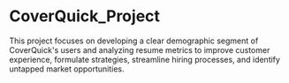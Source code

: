 # CoverQuick_Project
This project focuses on developing a clear demographic segment of CoverQuick's users and analyzing resume metrics to improve customer experience, formulate strategies, streamline hiring processes, and identify untapped market opportunities.
